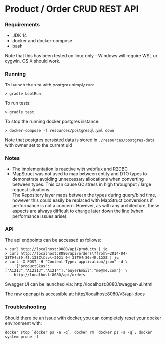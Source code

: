 # Product / Order CRUD REST API

### Requirements
* JDK 14
* docker and docker-compose
* bash

Note that this has been tested on linux only - Windows will require WSL or cygwin. OS X should work.

### Running
To launch the site with postgres simply run:
```shell script
> gradle bootRun
```
To run tests:
```shell script
> gradle test
```

To stop the running docker postgres instance:
```shell script
> docker-compose -f resources/postgresql.yml down
```

Note that postgres persisted data is stored in `./resources/postgres-data` with owner set to the current uid

### Notes
* The implementation is reactive with webflux and R2DBC
* MapStruct was not used to map between entity and DTO types to demonstrate avoiding unnecessary allocations when 
converting between types. This can cause GC stress in high throughput / large request situations.
<br>The Repository layer maps between the types during query/bind time, however this could easily be replaced with 
MapStruct conversions if performance is not a concern. However, as with any architecture, these aspects are always 
difficult to change later down the line (when performance issues arise).

### API
The api endpoints can be accessed as follows:
```shell script
> curl http://localhost:8080/api/products | jq
> curl http://localhost:8080/api/orders\?from\=2014-04-23T04:30:45.123Z\&to\=2021-04-23T04:30:45.123Z | jq
> curl -X POST -H "Content-Type: application/json" -d \
    '{"productSkus":["A1213","A12113","A1214"],"buyerEmail":"me@me.com"}' \
    http://localhost:8080/api/orders
```

Swagger UI can be launched via: http://localhost:8080/swagger-ui.html

The raw openapi is accessible at:
http://localhost:8080/v3/api-docs

### Troubleshooting
Should there be an issue with docker, you can completely reset your docker environment with:
```shell script
docker stop `docker ps -a -q`; docker rm `docker ps -a -q`; docker system prune -f
```